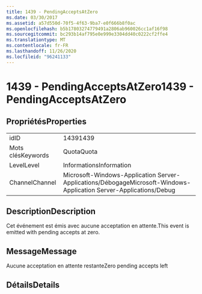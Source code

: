```yaml
---
title: 1439 - PendingAcceptsAtZero
ms.date: 03/30/2017
ms.assetid: a57d550d-70f5-4f63-9ba7-e0f666b8f0ac
ms.openlocfilehash: b5b17803274779491a2806ab960026cc1af16f98
ms.sourcegitcommit: bc293b14af795e0e999e3304dd40c0222cf2ffe4
ms.translationtype: MT
ms.contentlocale: fr-FR
ms.lasthandoff: 11/26/2020
ms.locfileid: "96241133"
---
```

# <a name="1439---pendingacceptsatzero"></a><span data-ttu-id="e4e69-102">1439 - PendingAcceptsAtZero</span><span class="sxs-lookup"><span data-stu-id="e4e69-102">1439 - PendingAcceptsAtZero</span></span>

## <a name="properties"></a><span data-ttu-id="e4e69-103">Propriétés</span><span class="sxs-lookup"><span data-stu-id="e4e69-103">Properties</span></span>  
  
|||  
|-|-|  
|<span data-ttu-id="e4e69-104">id</span><span class="sxs-lookup"><span data-stu-id="e4e69-104">ID</span></span>|<span data-ttu-id="e4e69-105">1439</span><span class="sxs-lookup"><span data-stu-id="e4e69-105">1439</span></span>|  
|<span data-ttu-id="e4e69-106">Mots clés</span><span class="sxs-lookup"><span data-stu-id="e4e69-106">Keywords</span></span>|<span data-ttu-id="e4e69-107">Quota</span><span class="sxs-lookup"><span data-stu-id="e4e69-107">Quota</span></span>|  
|<span data-ttu-id="e4e69-108">Level</span><span class="sxs-lookup"><span data-stu-id="e4e69-108">Level</span></span>|<span data-ttu-id="e4e69-109">Informations</span><span class="sxs-lookup"><span data-stu-id="e4e69-109">Information</span></span>|  
|<span data-ttu-id="e4e69-110">Channel</span><span class="sxs-lookup"><span data-stu-id="e4e69-110">Channel</span></span>|<span data-ttu-id="e4e69-111">Microsoft-Windows-Application Server-Applications/Débogage</span><span class="sxs-lookup"><span data-stu-id="e4e69-111">Microsoft-Windows-Application Server-Applications/Debug</span></span>|  
  
## <a name="description"></a><span data-ttu-id="e4e69-112">Description</span><span class="sxs-lookup"><span data-stu-id="e4e69-112">Description</span></span>  

 <span data-ttu-id="e4e69-113">Cet événement est émis avec aucune acceptation en attente.</span><span class="sxs-lookup"><span data-stu-id="e4e69-113">This event is emitted with pending accepts at zero.</span></span>  
  
## <a name="message"></a><span data-ttu-id="e4e69-114">Message</span><span class="sxs-lookup"><span data-stu-id="e4e69-114">Message</span></span>  

 <span data-ttu-id="e4e69-115">Aucune acceptation en attente restante</span><span class="sxs-lookup"><span data-stu-id="e4e69-115">Zero pending accepts left</span></span>  
  
## <a name="details"></a><span data-ttu-id="e4e69-116">Détails</span><span class="sxs-lookup"><span data-stu-id="e4e69-116">Details</span></span>
